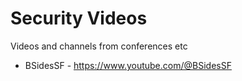 Security Videos
==

Videos and channels from conferences etc
- BSidesSF - https://www.youtube.com/@BSidesSF
